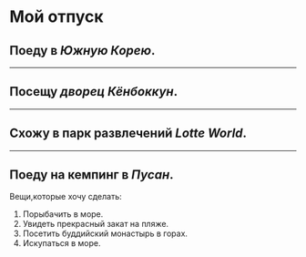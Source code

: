 # Мой отпуск

## Поеду в _Южную Корею_.
___

## Посещу _дворец Кёнбоккун_.
___

## Схожу в парк развлечений _Lotte World_.
___

## Поеду на кемпинг в _Пусан_.
Вещи,которые хочу сделать:

1. Порыбачить в море.
2. Увидеть прекрасный закат на пляже.
3. Посетить буддийский монастырь в горах.
4. Искупаться в море.
